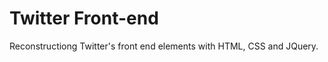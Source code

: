 Twitter Front-end
=================

Reconstructiong Twitter's front end elements with HTML, CSS and JQuery.